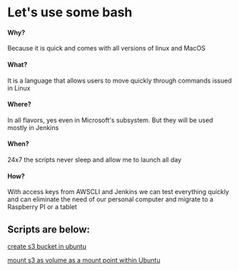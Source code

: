 # Let's use some bash



#### Why?
Because it is quick and comes with all versions of linux and MacOS


#### What?
It is a language that allows users to move quickly through commands issued in Linux

#### Where?
In all flavors, yes even in Microsoft's subsystem.  But they will be used mostly in Jenkins


#### When?
24x7 the scripts never sleep and allow me to launch all day 

#### How?
With access keys from AWSCLI and Jenkins we can test everything quickly and can eliminate the need of our personal computer and migrate to a Raspberry PI or a tablet


## Scripts are below:


[create s3 bucket in ubuntu](https://github.com/Hawaiideveloper/Infastructure-as-Code-Sample_Env/blob/dev_branch/Bash_Helper_Scripts/create_s3_bucket.sh)

[mount s3 as volume as a mount point within Ubuntu](https://github.com/Hawaiideveloper/Infastructure-as-Code-Sample_Env/blob/dev_branch/Bash_Helper_Scripts/mount_s3.sh)